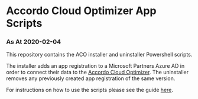 # Accordo Cloud Optimizer App Scripts
### As At 2020-02-04

This repository contains the ACO installer and uninstaller Powershell scripts.

The installer adds an app registration to a Microsoft Partners Azure AD in order to connect their data to the [Accordo Cloud Optimizer](https://optimizer.accordo.com).
The uninstaller removes any previously created app registration of the same version.

For instructions on how to use the scripts please see the guide [here](https://docs.accordo.com/).